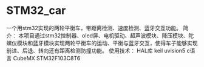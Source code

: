# STM32_car
一个用stm32实现的两轮平衡车，带距离检测、速度检测、蓝牙交互功能。
简介：
本项目通过stm32控制器、oled屏、电机驱动、超声波模块、降压模块、陀螺仪模块和蓝牙模块实现两轮平衡车的运动、平衡与蓝牙交互，使得车子能够实现前进、后退、转向还有距离检测防撞功能。
使用技术：
HAL库
keil uvision5
c语言
CubeMX
STM32F103C8T6
